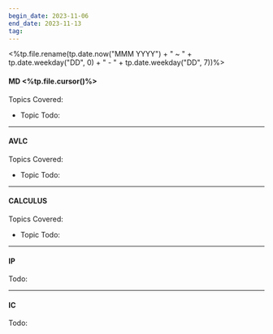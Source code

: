 ```yaml
---
begin_date: 2023-11-06
end_date: 2023-11-13
tag:
---
```

<%tp.file.rename(tp.date.now("MMM YYYY") + " ~ " + tp.date.weekday("DD", 0) + " - " + tp.date.weekday("DD", 7))%>
#### MD <%tp.file.cursor()%>
Topics Covered:
- Topic
Todo:
____
#### AVLC
Topics Covered:
- Topic
Todo:
____
#### CALCULUS
Topics Covered:
- Topic
Todo:
____
#### IP
Todo:
___
#### IC
Todo: